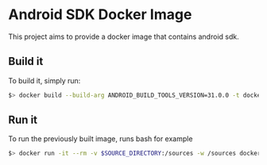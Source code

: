 Android SDK Docker Image
========================


This project aims to provide a docker image that contains android sdk.

Build it
--------


To build it, simply run:

```bash
$> docker build --build-arg ANDROID_BUILD_TOOLS_VERSION=31.0.0 -t docker-android-sdk:31.0.0 .
```

Run it
------

 To run the previously built image, runs bash for example

```bash
$> docker run -it --rm -v $SOURCE_DIRECTORY:/sources -w /sources docker-android-sdk:31.0.0 bash
```

